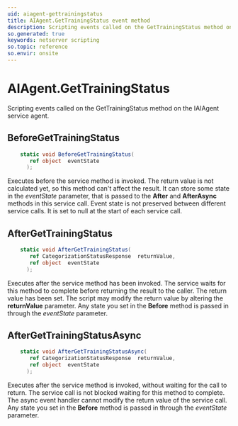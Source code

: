 ```yaml
---
uid: aiagent-gettrainingstatus
title: AIAgent.GetTrainingStatus event method
description: Scripting events called on the GetTrainingStatus method on the AIAgent service agent.
so.generated: true
keywords: netserver scripting
so.topic: reference
so.envir: onsite
---
```

# AIAgent.GetTrainingStatus

Scripting events called on the <see cref='M:IAIAgent.GetTrainingStatus'>GetTrainingStatus</see> method on the <see cref='IAIAgent'>IAIAgent</see>  service agent.

## BeforeGetTrainingStatus
```cs
    static void BeforeGetTrainingStatus(
       ref object  eventState
      );
```
Executes before the service method is invoked.
The return value is not calculated yet, so this method can't affect the result.
It can store some state in the *eventState* parameter, that is passed to the **After** and **AfterAsync** methods in this service call.
Event state is not preserved between different service calls. It is set to null at the start of each service call.
## AfterGetTrainingStatus
```cs
    static void AfterGetTrainingStatus(
       ref CategorizationStatusResponse  returnValue,
       ref object  eventState
      );
```
Executes after the service method has been invoked. The service waits for this method to complete before returning the result to the caller.
The return value has been set. The script may modify the return value by altering the **returnValue** parameter.
Any state you set in the **Before** method is passed in through the *eventState* parameter.
## AfterGetTrainingStatusAsync
```cs
    static void AfterGetTrainingStatusAsync(
       ref CategorizationStatusResponse  returnValue,
       ref object  eventState
      );
```
Executes after the service method is invoked, without waiting for the call to return.
The service call is not blocked waiting for this method to complete.
The async event handler cannot modify the return value of the service call.
Any state you set in the **Before** method is passed in through the *eventState* parameter.

